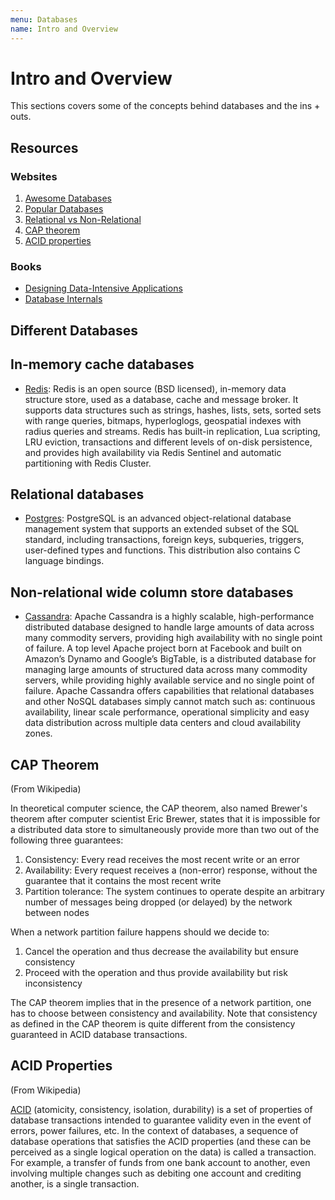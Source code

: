 ```yaml
---
menu: Databases
name: Intro and Overview
---
```


# Intro and Overview

This sections covers some of the concepts behind databases and the ins + outs.

## Resources

### Websites

1. [Awesome Databases](https://github.com/numetriclabz/awesome-db)
2. [Popular Databases](https://www.keycdn.com/blog/popular-databases)
3. [Relational vs Non-Relational](https://www.dataversity.net/review-pros-cons-different-databases-relational-versus-non-relational/)
4. [CAP theorem](https://en.wikipedia.org/wiki/CAP_theorem)
5. [ACID properties](https://en.wikipedia.org/wiki/ACID)

### Books

- [Designing Data-Intensive Applications](https://www.goodreads.com/book/show/23463279-designing-data-intensive-applications)
- [Database Internals](https://www.goodreads.com/book/show/44647144-database-internals)

## Different Databases

## In-memory cache databases

- [Redis](https://redis.io/): Redis is an open source (BSD licensed), in-memory data structure store, used as a database, cache and message broker. It supports data structures such as strings, hashes, lists, sets, sorted sets with range queries, bitmaps, hyperloglogs, geospatial indexes with radius queries and streams. Redis has built-in replication, Lua scripting, LRU eviction, transactions and different levels of on-disk persistence, and provides high availability via Redis Sentinel and automatic partitioning with Redis Cluster.

## Relational databases

- [Postgres](https://github.com/postgres/postgres): PostgreSQL is an advanced object-relational database management system that supports an extended subset of the SQL standard, including transactions, foreign keys, subqueries, triggers, user-defined types and functions. This distribution also contains C language bindings.

## Non-relational wide column store databases

- [Cassandra](https://cassandra.apache.org/): Apache Cassandra is a highly scalable, high-performance distributed database designed to handle large amounts of data across many commodity servers, providing high availability with no single point of failure. A top level Apache project born at Facebook and built on Amazon’s Dynamo and Google’s BigTable, is a distributed database for managing large amounts of structured data across many commodity servers, while providing highly available service and no single point of failure. Apache Cassandra offers capabilities that relational databases and other NoSQL databases simply cannot match such as: continuous availability, linear scale performance, operational simplicity and easy data distribution across multiple data centers and cloud availability zones.

## CAP Theorem

(From Wikipedia)

In theoretical computer science, the CAP theorem, also named Brewer's theorem after computer scientist Eric Brewer, states that it is impossible for a distributed data store to simultaneously provide more than two out of the following three guarantees:

1. Consistency: Every read receives the most recent write or an error
2. Availability: Every request receives a (non-error) response, without the guarantee that it contains the most recent write
3. Partition tolerance: The system continues to operate despite an arbitrary number of messages being dropped (or delayed) by the network between nodes

When a network partition failure happens should we decide to:

1. Cancel the operation and thus decrease the availability but ensure consistency
2. Proceed with the operation and thus provide availability but risk inconsistency

The CAP theorem implies that in the presence of a network partition, one has to choose between consistency and availability. Note that consistency as defined in the CAP theorem is quite different from the consistency guaranteed in ACID database transactions.

## ACID Properties

(From Wikipedia)

[ACID](https://en.wikipedia.org/wiki/ACID) (atomicity, consistency, isolation, durability) is a set of properties of database transactions intended to guarantee validity even in the event of errors, power failures, etc. In the context of databases, a sequence of database operations that satisfies the ACID properties (and these can be perceived as a single logical operation on the data) is called a transaction. For example, a transfer of funds from one bank account to another, even involving multiple changes such as debiting one account and crediting another, is a single transaction.
